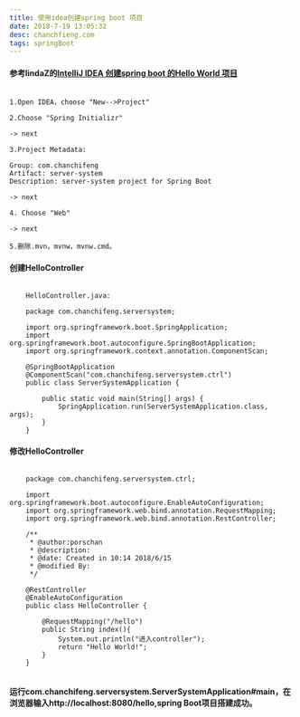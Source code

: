 ```yaml
---
title: 使用idea创建spring boot 项目
date: 2018‎-‎7‎-19‎ ‏‎13:05:32
desc: chanchfieng.com
tags: springBoot
---
```


#### 参考lindaZ的[IntelliJ IDEA 创建spring boot 的Hello World 项目](https://www.cnblogs.com/lindaZ/p/6543333.html)

```

1.Open IDEA，choose "New-->Project"

2.Choose "Spring Initializr"

-> next

3.Project Metadata:

Group: com.chanchifeng
Artifact: server-system
Description: server-system project for Spring Boot

-> next

4. Choose "Web"

-> next

5.删除.mvn，mvnw，mvnw.cmd。

```

#### 创建HelloController

```

	HelloController.java:

	package com.chanchifeng.serversystem;
	
	import org.springframework.boot.SpringApplication;
	import org.springframework.boot.autoconfigure.SpringBootApplication;
	import org.springframework.context.annotation.ComponentScan;

	@SpringBootApplication
	@ComponentScan("com.chanchifeng.serversystem.ctrl")
	public class ServerSystemApplication {
	
	    public static void main(String[] args) {
	        SpringApplication.run(ServerSystemApplication.class, args);
	    }
	}

```

#### 修改HelloController

```

	package com.chanchifeng.serversystem.ctrl;
	
	import org.springframework.boot.autoconfigure.EnableAutoConfiguration;
	import org.springframework.web.bind.annotation.RequestMapping;
	import org.springframework.web.bind.annotation.RestController;
	
	/**
	 * @author:porschan
	 * @description:
	 * @date: Created in 10:14 2018/6/15
	 * @modified By:
	 */
	
	@RestController
	@EnableAutoConfiguration
	public class HelloController {
	
	    @RequestMapping("/hello")
	    public String index(){
	        System.out.println("进入controller");
	        return "Hello World!";
	    }
	}


```

#### 运行com.chanchifeng.serversystem.ServerSystemApplication#main，在浏览器输入http://localhost:8080/hello,spring Boot项目搭建成功。